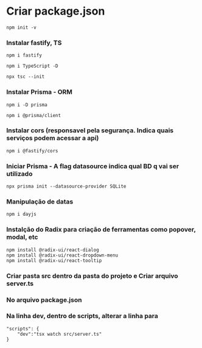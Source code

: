 # Criar package.json

	npm init -v	

### Instalar fastify, TS

	npm i fastify

	npm i TypeScript -D

	npx tsc --init

### Instalar Prisma - ORM

	npm i -D prisma

	npm i @prisma/client


### Instalar cors (responsavel pela segurança. Indica quais serviços podem acessar a api)

	npm i @fastify/cors

### Iniciar Prisma - A flag datasource indica qual BD q vai ser utilizado

	npx prisma init --datasource-provider SQLite

### Manipulação de datas

	npm i dayjs


### Instalção do Radix para criação de ferramentas como popover, modal, etc

	npm install @radix-ui/react-dialog
	npm install @radix-ui/react-dropdown-menu
	npm install @radix-ui/react-tooltip

### Criar pasta src dentro da pasta do projeto e Criar arquivo server.ts


### No arquivo package.json
### Na linha dev, dentro de scripts, alterar a linha para

	"scripts": {
		"dev":"tsx watch src/server.ts"
	}



